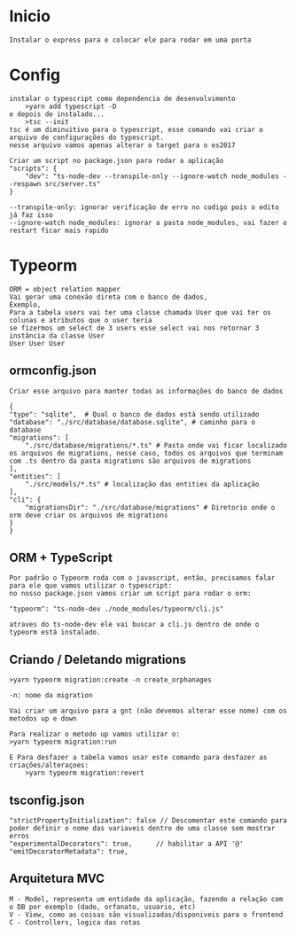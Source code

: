 # Inicio
    Instalar o express para e colocar ele para rodar em uma porta

# Config
    instalar o typescript como dependencia de desenvolvimento
        >yarn add typescript -D
    e depois de instalado...
        >tsc --init
    tsc é um diminuitivo para o typescript, esse comando vai criar o arquivo de configurações do typescript.
    nesse arquivo vamos apenas alterar o target para o es2017

    Criar um script no package.json para rodar a aplicação
    "scripts": {
        "dev": "ts-node-dev --transpile-only --ignore-watch node_modules --respawn src/server.ts"
    }

    --transpile-only: ignorar verificação de erro no codigo pois o edito já faz isso
    --ignore-watch node_modules: ignorar a pasta node_modules, vai fazer o restart ficar mais rapido

# Typeorm
    ORM = object relation mapper
    Vai gerar uma conexão direta com o banco de dados,
    Exemplo,
    Para a tabela users vai ter uma classe chamada User que vai ter os colunas e atributos que o user teria
    se fizermos um select de 3 users esse select vai nos retornar 3 instância da classe User
    User User User

## ormconfig.json
    Criar esse arquivo para manter todas as informações do banco de dados

    {
    "type": "sqlite",  # Qual o banco de dados está sendo utilizado
    "database": "./src/database/database.sqlite", # caminho para o database
    "migrations": [ 
        "./src/database/migrations/*.ts" # Pasta onde vai ficar localizado os arquivos de migrations, nesse caso, todos os arquivos que terminam com .ts dentro da pasta migrations são arquivos de migrations
    ],
    "entities": [
        "./src/models/*.ts" # localização das entities da aplicação
    ],
    "cli": {
        "migrationsDir": "./src/database/migrations" # Diretorio onde o orm deve criar os arquivos de migrations
    }
    }    

## ORM + TypeScript
    Por padrão o Typeorm roda com o javascript, então, precisamos falar para ele que vamos utilizar o typescript:
    no nosso package.json vamos criar um script para rodar o orm:
    
    "typeorm": "ts-node-dev ./node_modules/typeorm/cli.js"

    atraves do ts-node-dev ele vai buscar a cli.js dentro de onde o typeorm está instalado.

## Criando / Deletando migrations
    >yarn typeorm migration:create -n create_orphanages

    -n: nome da migration

    Vai criar um arquivo para a gnt (não devemos alterar esse nome) com os metodos up e down

    Para realizar o metodo up vamos utilizar o: 
    >yarn typeorm migration:run 

    E Para desfazer a tabela vamos usar este comando para desfazer as criações/alteraçoes:
        >yarn typeorm migration:revert

## tsconfig.json
    "strictPropertyInitialization": false // Descomentar este comando para poder definir o nome das variaveis dentro de uma classe sem mostrar erros 
    "experimentalDecorators": true,      // habilitar a API '@'
    "emitDecoratorMetadata": true,       

## Arquitetura MVC

    M - Model, representa um entidade da aplicação, fazendo a relação com o DB por exemplo (dado, orfanato, usuario, etc)
    V - View, como as coisas são visualizadas/disponiveis para o frontend
    C - Controllers, logica das rotas

